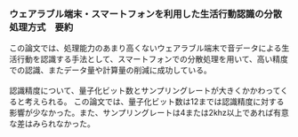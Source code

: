 ### ウェアラブル端末・スマートフォンを利用した生活行動認識の分散処理方式　要約
 この論文では、処理能力のあまり高くないウェアラブル端末で音データによる生活行動を認識する手法として、スマートフォンでの分散処理を用いて、高い精度での認識、またデータ量や計算量の削減に成功している。<br><br>
認識精度について、量子化ビット数とサンプリングレートが大きくかかわってくると考えられる。
この論文では、量子化ビット数は12までは認識精度に対する影響が少なかった。また、サンプリングレートは4または2khz以上であれば有意な差はみられなかった。<br>